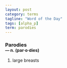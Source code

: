 ```yaml
---
layout: post
category: terms
tagline: "Word of the Day"
tags: [alpha_p]
term: parodies
---
```


<h3>Parodies<br/> <small>&mdash; n. (par<span>&middot;</span>o<span>&middot;</span>dies)</small></h3>
<p><ol><li>large breasts</li>
</ol></p>
